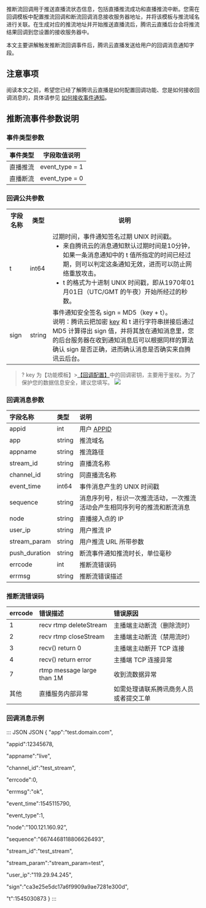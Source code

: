 推断流回调用于推送直播流状态信息，包括直播推流成功和直播推流中断。您需在回调模板中配置推流回调和断流回调消息接收服务器地址，并将该模板与推流域名进行关联。在生成对应的推流地址并开始推送直播流后，腾讯云直播后台会将推流结果回调到您设置的接收服务器中。

本文主要讲解触发推断流回调事件后，腾讯云直播发送给用户的回调消息通知字段。

## 注意事项
阅读本文之前，希望您已经了解腾讯云直播是如何配置回调功能、您是如何接收回调消息的，具体请参见 [如何接收事件通知](https://cloud.tencent.com/document/product/267/32744)。 


## 推断流事件参数说明
### 事件类型参数

| 事件类型 | 字段取值说明 | 
|---------|---------|
| 直播推流 | event_type = 1 |
| 直播断流 | event_type = 0 |

### 回调公共参数
<table>
<tr><th>字段名称</th><th>类型</th><th>说明</th></tr>
<tr>
<td>t</td>
<td>int64</td>
<td>过期时间，事件通知签名过期 UNIX 时间戳。<ul style="margin:0"><li>来自腾讯云的消息通知默认过期时间是10分钟，如果一条消息通知中的 t 值所指定的时间已经过期，则可以判定这条通知无效，进而可以防止网络重放攻击。<li>t 的格式为十进制 UNIX 时间戳，即从1970年01月01日（UTC/GMT 的午夜）开始所经过的秒数。</ul></td>
</tr><tr>
<td>sign</td>
<td>string</td>
<td>事件通知安全签名 sign = MD5（key + t）。<br>说明：腾讯云把加密 <a href="#key">key</a> 和 t 进行字符串拼接后通过 MD5 计算得出 sign 值，并将其放在通知消息里，您的后台服务器在收到通知消息后可以根据同样的算法确认 sign 是否正确，进而确认消息是否确实来自腾讯云后台。</td>
</tr></table>

>? [](id:key)key 为【功能模板】>[【回调配置】](https://console.cloud.tencent.com/live/config/callback)中的回调密钥，主要用于鉴权。为了保护您的数据信息安全，建议您填写。
>![](https://main.qcloudimg.com/raw/34b21b2d50d2aca00dd2dfa19816e8e3.png)

### 回调消息参数

| 字段名称      | 类型   | 说明                                                         |
| :------------ | :----- | :----------------------------------------------------------- |
| appid         | int    | 用户 [APPID](https://console.cloud.tencent.com/developer)                                                   |
| app           | string | 推流域名                                                     |
| appname       | string | 推流路径                                                     |
| stream_id     | string | 直播流名称                                                   |
| channel_id    | string | 同直播流名称                                                 |
| event_time    | int64  | 事件消息产生的 UNIX 时间戳                                   |
| sequence      | string | 消息序列号，标识一次推流活动，一次推流活动会产生相同序列号的推流和断流消息 |
| node          | string | 直播接入点的 IP                                              |
| user_ip       | string | 用户推流 IP                                                  |
| stream_param  | string | 用户推流 URL 所带参数                                        |
| push_duration | string | 断流事件通知推流时长，单位毫秒                               |
| errcode       | int    | 推断流错误码                                                 |
| errmsg        | string | 推断流错误描述                                               |

### 推断流错误码

| errcode | 错误描述                   | 错误原因                               |
| :----- | :------------------------- | :------------------------------------- |
| 1      | recv rtmp deleteStream     | 主播端主动断流（删除流时）                         |
| 2      | recv rtmp closeStream      | 主播端主动断流（禁用流时）                         |
| 3      | recv() return 0            | 主播端主动断开 TCP 连接                |
| 4      | recv() return error        | 主播端 TCP 连接异常                    |
| 7      | rtmp message large than 1M | 收到流数据异常                         |
| 其他   | 直播服务内部异常           | 如需处理请联系腾讯商务人员或者提交工单 |

### 回调消息示例

<dx-codeblock>
::: JSON JSON
{
"app":"test.domain.com",

"appid":12345678,

"appname":"live",

"channel_id":"test_stream",

"errcode":0,

"errmsg":"ok",

"event_time":1545115790,

"event_type":1,

"node":"100.121.160.92",

"sequence":"6674468118806626493",

"stream_id":"test_stream",

"stream_param":"stream_param=test",

"user_ip":"119.29.94.245",

"sign":"ca3e25e5dc17a6f9909a9ae7281e300d",

"t":1545030873
}
:::
</dx-codeblock>
